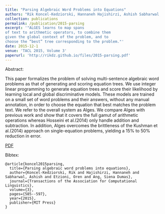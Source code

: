 ```yaml
---
title: "Parsing Algebraic Word Problems into Equations"
authors: "Rik Koncel-Kedziorski, Hannaneh Hajishirzi, Ashish Sabharwal, Oren Etzioni, Sienna Dumas Ang"
collection: publications
permalink: /publication/2015-parsing
excerpt: '"ALGES learns to map spans
of text to arithmetic operators, to combine them
given the global context of the problem, and to
choose the “best” tree corresponding to the problem."'
date: 2015-12-1
venue: 'TACL 2015, Volume 3'
paperurl: 'http://rikdz.github.io/files/2015-parsing.pdf'
---
```


Abstract:

This paper formalizes the problem of solving multi-sentence algebraic word problems as that of generating and scoring equation trees. We use integer linear programming to generate equation trees and score their likelihood by learning local and global discriminative models. These models are trained on a small set of word problems and their answers, without any manual annotation, in order to choose the equation that best matches the problem text. We refer to the overall system as Alges. We compare Alges with previous work and show that it covers the full gamut of arithmetic operations whereas Hosseini et al.(2014) only handle addition and subtraction. In addition, Alges overcomes the brittleness of the Kushman et al.(2014) approach on single-equation problems, yielding a 15% to 50% reduction in error.

[PDF](http://rikdz.github.io/files/2015-parsing.pdf)

Bibtex:
```
@article{koncel2015parsing,
  title={Parsing algebraic word problems into equations},
  author={Koncel-Kedziorski, Rik and Hajishirzi, Hannaneh and Sabharwal, Ashish and Etzioni, Oren and Ang, Siena Dumas},
  journal={Transactions of the Association for Computational Linguistics},
  volume={3},
  pages={585--597},
  year={2015},
  publisher={MIT Press}
}
```
